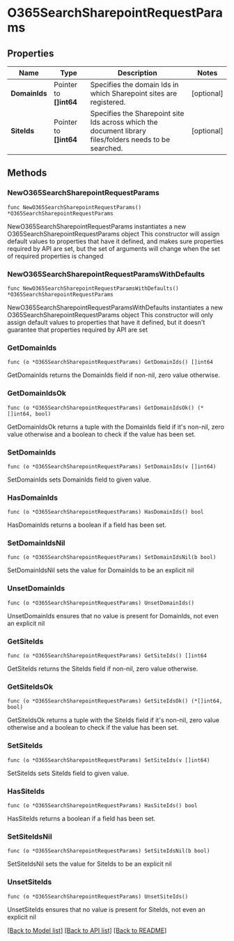 # O365SearchSharepointRequestParams

## Properties

Name | Type | Description | Notes
------------ | ------------- | ------------- | -------------
**DomainIds** | Pointer to **[]int64** | Specifies the domain Ids in which Sharepoint sites are registered. | [optional] 
**SiteIds** | Pointer to **[]int64** | Specifies the Sharepoint site Ids across which the document library files/folders needs to be searched. | [optional] 

## Methods

### NewO365SearchSharepointRequestParams

`func NewO365SearchSharepointRequestParams() *O365SearchSharepointRequestParams`

NewO365SearchSharepointRequestParams instantiates a new O365SearchSharepointRequestParams object
This constructor will assign default values to properties that have it defined,
and makes sure properties required by API are set, but the set of arguments
will change when the set of required properties is changed

### NewO365SearchSharepointRequestParamsWithDefaults

`func NewO365SearchSharepointRequestParamsWithDefaults() *O365SearchSharepointRequestParams`

NewO365SearchSharepointRequestParamsWithDefaults instantiates a new O365SearchSharepointRequestParams object
This constructor will only assign default values to properties that have it defined,
but it doesn't guarantee that properties required by API are set

### GetDomainIds

`func (o *O365SearchSharepointRequestParams) GetDomainIds() []int64`

GetDomainIds returns the DomainIds field if non-nil, zero value otherwise.

### GetDomainIdsOk

`func (o *O365SearchSharepointRequestParams) GetDomainIdsOk() (*[]int64, bool)`

GetDomainIdsOk returns a tuple with the DomainIds field if it's non-nil, zero value otherwise
and a boolean to check if the value has been set.

### SetDomainIds

`func (o *O365SearchSharepointRequestParams) SetDomainIds(v []int64)`

SetDomainIds sets DomainIds field to given value.

### HasDomainIds

`func (o *O365SearchSharepointRequestParams) HasDomainIds() bool`

HasDomainIds returns a boolean if a field has been set.

### SetDomainIdsNil

`func (o *O365SearchSharepointRequestParams) SetDomainIdsNil(b bool)`

 SetDomainIdsNil sets the value for DomainIds to be an explicit nil

### UnsetDomainIds
`func (o *O365SearchSharepointRequestParams) UnsetDomainIds()`

UnsetDomainIds ensures that no value is present for DomainIds, not even an explicit nil
### GetSiteIds

`func (o *O365SearchSharepointRequestParams) GetSiteIds() []int64`

GetSiteIds returns the SiteIds field if non-nil, zero value otherwise.

### GetSiteIdsOk

`func (o *O365SearchSharepointRequestParams) GetSiteIdsOk() (*[]int64, bool)`

GetSiteIdsOk returns a tuple with the SiteIds field if it's non-nil, zero value otherwise
and a boolean to check if the value has been set.

### SetSiteIds

`func (o *O365SearchSharepointRequestParams) SetSiteIds(v []int64)`

SetSiteIds sets SiteIds field to given value.

### HasSiteIds

`func (o *O365SearchSharepointRequestParams) HasSiteIds() bool`

HasSiteIds returns a boolean if a field has been set.

### SetSiteIdsNil

`func (o *O365SearchSharepointRequestParams) SetSiteIdsNil(b bool)`

 SetSiteIdsNil sets the value for SiteIds to be an explicit nil

### UnsetSiteIds
`func (o *O365SearchSharepointRequestParams) UnsetSiteIds()`

UnsetSiteIds ensures that no value is present for SiteIds, not even an explicit nil

[[Back to Model list]](../README.md#documentation-for-models) [[Back to API list]](../README.md#documentation-for-api-endpoints) [[Back to README]](../README.md)


